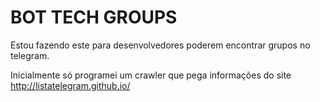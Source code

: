 # BOT TECH GROUPS

Estou fazendo este para desenvolvedores poderem encontrar grupos no telegram. 

Inicialmente só programei um crawler que pega informações do site http://listatelegram.github.io/
